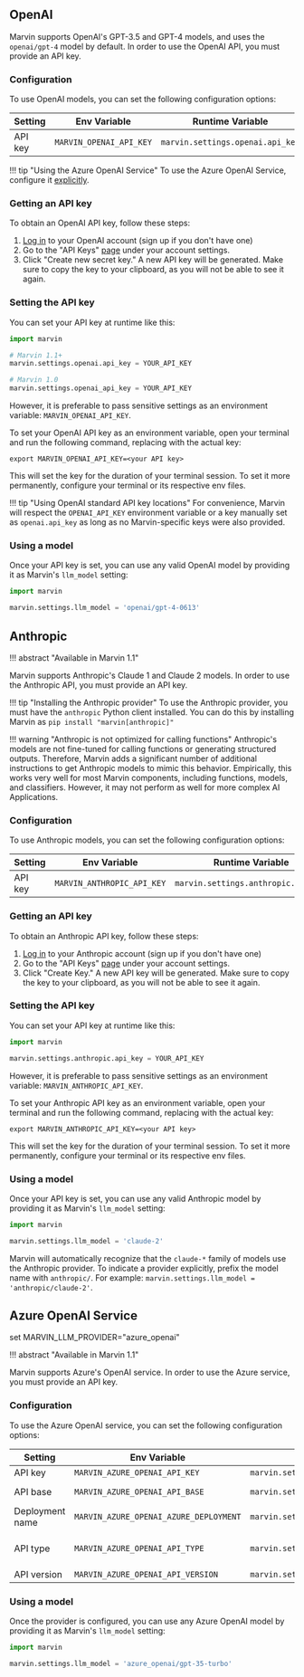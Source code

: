 ## OpenAI

Marvin supports OpenAI's GPT-3.5 and GPT-4 models, and uses the `openai/gpt-4` model by default. In order to use the OpenAI API, you must provide an API key.

### Configuration

To use OpenAI models, you can set the following configuration options:

| Setting | Env Variable | Runtime Variable | Required? | Notes |
| --- | --- | --- |  :---: | --- |
| API key | `MARVIN_OPENAI_API_KEY` | `marvin.settings.openai.api_key` | ✅ | |

!!! tip "Using the Azure OpenAI Service"
    To use the Azure OpenAI Service, configure it [explicitly](#azure-openai-service).
### Getting an API key

To obtain an OpenAI API key, follow these steps:

1. [Log in](https://platform.openai.com/) to your OpenAI account (sign up if you don't have one)
2. Go to the "API Keys" [page](https://platform.openai.com/account/api-keys) under your account settings.
3. Click "Create new secret key." A new API key will be generated. Make sure to copy the key to your clipboard, as you will not be able to see it again.

### Setting the API key

You can set your API key at runtime like this:

```python
import marvin

# Marvin 1.1+
marvin.settings.openai.api_key = YOUR_API_KEY

# Marvin 1.0
marvin.settings.openai_api_key = YOUR_API_KEY
```

However, it is preferable to pass sensitive settings as an environment variable: `MARVIN_OPENAI_API_KEY`. 

To set your OpenAI API key as an environment variable, open your terminal and run the following command, replacing <your API key> with the actual key:

```shell
export MARVIN_OPENAI_API_KEY=<your API key>
```

This will set the key for the duration of your terminal session. To set it more permanently, configure your terminal or its respective env files.

!!! tip "Using OpenAI standard API key locations"
    For convenience, Marvin will respect the `OPENAI_API_KEY` environment variable or a key manually set as `openai.api_key` as long as no Marvin-specific keys were also provided.

### Using a model

Once your API key is set, you can use any valid OpenAI model by providing it as Marvin's `llm_model` setting:
```python
import marvin

marvin.settings.llm_model = 'openai/gpt-4-0613'
```

## Anthropic

!!! abstract "Available in Marvin 1.1"

Marvin supports Anthropic's Claude 1 and Claude 2 models. In order to use the Anthropic API, you must provide an API key.

!!! tip "Installing the Anthropic provider"
    To use the Anthropic provider, you must have the `anthropic` Python client installed. You can do this by installing Marvin as `pip install "marvin[anthropic]"`


!!! warning "Anthropic is not optimized for calling functions"
    Anthropic's models are not fine-tuned for calling functions or generating structured outputs. Therefore, Marvin adds a significant number of additional instructions to get Anthropic models to mimic this behavior. Empirically, this works very well for most Marvin components, including functions, models, and classifiers. However, it may not perform as well for more complex AI Applications.

### Configuration

To use Anthropic models, you can set the following configuration options:

| Setting | Env Variable | Runtime Variable | Required? | Notes |
| --- | --- | --- |  :---: | --- |
| API key | `MARVIN_ANTHROPIC_API_KEY` | `marvin.settings.anthropic.api_key` | ✅ | |

### Getting an API key

To obtain an Anthropic API key, follow these steps:

1. [Log in](https://console.anthropic.com/) to your Anthropic account (sign up if you don't have one)
2. Go to the "API Keys" [page](https://console.anthropic.com/account/keys) under your account settings.
3. Click "Create Key." A new API key will be generated. Make sure to copy the key to your clipboard, as you will not be able to see it again.

### Setting the API key

You can set your API key at runtime like this:

```python
import marvin

marvin.settings.anthropic.api_key = YOUR_API_KEY
```

However, it is preferable to pass sensitive settings as an environment variable: `MARVIN_ANTHROPIC_API_KEY`.

To set your Anthropic API key as an environment variable, open your terminal and run the following command, replacing <your API key> with the actual key:

```shell
export MARVIN_ANTHROPIC_API_KEY=<your API key>
```

This will set the key for the duration of your terminal session. To set it more permanently, configure your terminal or its respective env files.

### Using a model

Once your API key is set, you can use any valid Anthropic model by providing it as Marvin's `llm_model` setting:
```python
import marvin

marvin.settings.llm_model = 'claude-2'
```

Marvin will automatically recognize that the `claude-*` family of models use the Anthropic provider. To indicate a provider explicitly, prefix the model name with `anthropic/`. For example: `marvin.settings.llm_model = 'anthropic/claude-2'`.

## Azure OpenAI Service

set MARVIN_LLM_PROVIDER="azure_openai"

!!! abstract "Available in Marvin 1.1"

Marvin supports Azure's OpenAI service. In order to use the Azure service, you must provide an API key.


### Configuration

To use the Azure OpenAI service, you can set the following configuration options:

| Setting | Env Variable | Runtime Variable | Required? | Notes |
| --- | --- | --- |  :---: | --- |
| API key | `MARVIN_AZURE_OPENAI_API_KEY` | `marvin.settings.azure_openai.api_key` | ✅ | |
| API base | `MARVIN_AZURE_OPENAI_API_BASE` | `marvin.settings.azure_openai.api_base` | ✅ | The API endpoint; this should have the form `https://YOUR_RESOURCE_NAME.openai.azure.com` |
| Deployment name | `MARVIN_AZURE_OPENAI_AZURE_DEPLOYMENT` | `marvin.settings.azure_openai.azure_deployment` | ✅ | |
| API type | `MARVIN_AZURE_OPENAI_API_TYPE` | `marvin.settings.azure_openai.api_type` |  | Either `azure` (the default) or `azure_ad` (to use Microsoft Active Directory to authenticate to your Azure endpoint).|
| API version | `MARVIN_AZURE_OPENAI_API_VERSION` | `marvin.settings.azure_openai.api_version` |  | The version of the Azure OpenAI API to use. |


### Using a model

Once the provider is configured, you can use any Azure OpenAI model by providing it as Marvin's `llm_model` setting:
```python
import marvin

marvin.settings.llm_model = 'azure_openai/gpt-35-turbo'
```